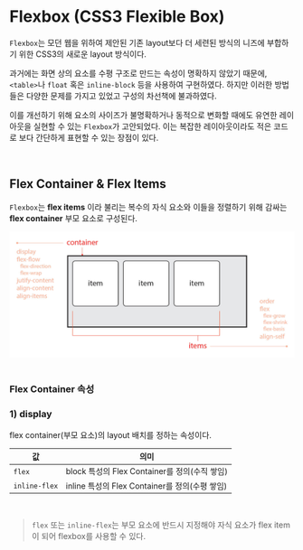 # Flexbox (CSS3 Flexible Box)

`Flexbox`는 모던 웹을 위하여 제안된 기존 layout보다 더 세련된 방식의 니즈에 부합하기 위한 CSS3의 새로운 layout 방식이다.

과거에는 화면 상의 요소를 수평 구조로 만드는 속성이 명확하지 않았기 때문에, `<table>`나 `float` 혹은 `inline-block` 등을 사용하여 구현하였다. 하지만 이러한 방법들은 다양한 문제를 가지고 있었고 구성의 차선책에 불과하였다.

이를 개선하기 위해 요소의 사이즈가 불명확하거나 동적으로 변화할 때에도 유연한 레이아웃을 실현할 수 있는 `Flexbox`가 고안되었다. 이는 복잡한 레이아웃이라도 적은 코드로 보다 간단하게 표현할 수 있는 장점이 있다.

<br>

## Flex Container & Flex Items


`Flexbox`는 __flex items__ 이라 불리는 복수의 자식 요소와 이들을 정렬하기 위해 감싸는 __flex container__ 부모 요소로 구성된다.


<img src="../images/css/flex-base.jpg" width="600">

<br>
<br>

### Flex Container 속성

### 1) display

flex container(부모 요소)의 layout 배치를 정하는 속성이다.

|값|의미|
|---|---|
|`flex`| block 특성의 Flex Container를 정의(수직 쌓임)|
|`inline-flex`| inline 특성의 Flex Container를 정의(수평 쌓임)|

<br>

> `flex` 또는 `inline-flex`는 부모 요소에 반드시 지정해야 자식 요소가 flex item이 되어 flexbox를 사용할 수 있다.

<br>
<br>










